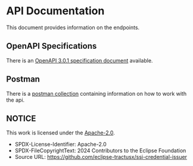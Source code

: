 # API Documentation

This document provides information on the endpoints.

## OpenAPI Specifications

There is an [OpenAPI 3.0.1 specification document](./issuer-service.yaml) available.

## Postman

There is a [postman collection](./postman) containing information on how to work with the api.

## NOTICE

This work is licensed under the [Apache-2.0](https://www.apache.org/licenses/LICENSE-2.0).

- SPDX-License-Identifier: Apache-2.0
- SPDX-FileCopyrightText: 2024 Contributors to the Eclipse Foundation
- Source URL: https://github.com/eclipse-tractusx/ssi-credential-issuer